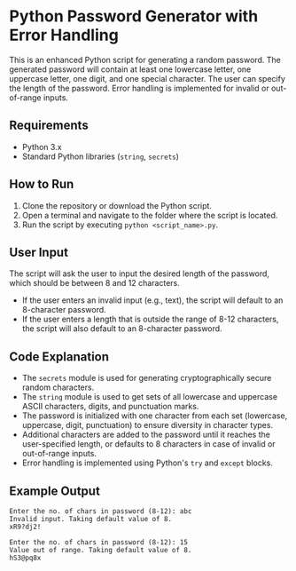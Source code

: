 # Python Password Generator with Error Handling
This is an enhanced Python script for generating a random password. The generated password will contain at least one lowercase letter, one uppercase letter, one digit, and one special character. The user can specify the length of the password. Error handling is implemented for invalid or out-of-range inputs.

## Requirements

- Python 3.x
- Standard Python libraries (`string`, `secrets`)

## How to Run

1. Clone the repository or download the Python script.
2. Open a terminal and navigate to the folder where the script is located.
3. Run the script by executing `python <script_name>.py`.

## User Input

The script will ask the user to input the desired length of the password, which should be between 8 and 12 characters. 

- If the user enters an invalid input (e.g., text), the script will default to an 8-character password.
- If the user enters a length that is outside the range of 8-12 characters, the script will also default to an 8-character password.

## Code Explanation

- The `secrets` module is used for generating cryptographically secure random characters.
- The `string` module is used to get sets of all lowercase and uppercase ASCII characters, digits, and punctuation marks.
- The password is initialized with one character from each set (lowercase, uppercase, digit, punctuation) to ensure diversity in character types.
- Additional characters are added to the password until it reaches the user-specified length, or defaults to 8 characters in case of invalid or out-of-range inputs.
- Error handling is implemented using Python's `try` and `except` blocks.

## Example Output

```
Enter the no. of chars in password (8-12): abc
Invalid input. Taking default value of 8.
xR9?dj2!
```

```
Enter the no. of chars in password (8-12): 15
Value out of range. Taking default value of 8.
hS3@pq8x
```
